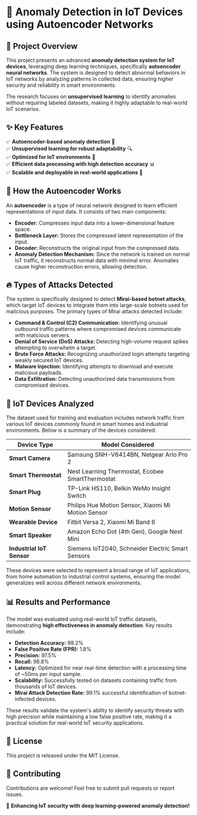 # 📡 Anomaly Detection in IoT Devices using Autoencoder Networks

## 📌 Project Overview

This project presents an advanced **anomaly detection system for IoT devices**, leveraging deep learning techniques, specifically **autoencoder neural networks**. The system is designed to detect abnormal behaviors in IoT networks by analyzing patterns in collected data, ensuring higher security and reliability in smart environments.

The research focuses on **unsupervised learning** to identify anomalies without requiring labeled datasets, making it highly adaptable to real-world IoT scenarios.

## ✨ Key Features

✅ **Autoencoder-based anomaly detection** 🤖\
✅ **Unsupervised learning for robust adaptability** 🔍\
✅ **Optimized for IoT environments** 📡\
✅ **Efficient data processing with high detection accuracy** 📊\
✅ **Scalable and deployable in real-world applications** 🚀

## 🧠 How the Autoencoder Works

An **autoencoder** is a type of neural network designed to learn efficient representations of input data. It consists of two main components:

- **Encoder:** Compresses input data into a lower-dimensional feature space.
- **Bottleneck Layer:** Stores the compressed latent representation of the input.
- **Decoder:** Reconstructs the original input from the compressed data.
- **Anomaly Detection Mechanism:** Since the network is trained on normal IoT traffic, it reconstructs normal data with minimal error. Anomalies cause higher reconstruction errors, allowing detection.

## 🔥 Types of Attacks Detected

The system is specifically designed to detect **Mirai-based botnet attacks**, which target IoT devices to integrate them into large-scale botnets used for malicious purposes. The primary types of Mirai attacks detected include:

- **Command & Control (C2) Communication:** Identifying unusual outbound traffic patterns where compromised devices communicate with malicious servers.
- **Denial of Service (DoS) Attacks:** Detecting high-volume request spikes attempting to overwhelm a target.
- **Brute Force Attacks:** Recognizing unauthorized login attempts targeting weakly secured IoT devices.
- **Malware Injection:** Identifying attempts to download and execute malicious payloads.
- **Data Exfiltration:** Detecting unauthorized data transmissions from compromised devices.

## 📡 IoT Devices Analyzed

The dataset used for training and evaluation includes network traffic from various IoT devices commonly found in smart homes and industrial environments. Below is a summary of the devices considered:

| Device Type       | Model Considered |
|------------------|-----------------|
| **Smart Camera**  | Samsung SNH-V6414BN, Netgear Arlo Pro 2 |
| **Smart Thermostat** | Nest Learning Thermostat, Ecobee SmartThermostat |
| **Smart Plug**   | TP-Link HS110, Belkin WeMo Insight Switch |
| **Motion Sensor** | Philips Hue Motion Sensor, Xiaomi Mi Motion Sensor |
| **Wearable Device** | Fitbit Versa 2, Xiaomi Mi Band 6 |
| **Smart Speaker** | Amazon Echo Dot (4th Gen), Google Nest Mini |
| **Industrial IoT Sensor** | Siemens IoT2040, Schneider Electric Smart Sensors |

These devices were selected to represent a broad range of IoT applications, from home automation to industrial control systems, ensuring the model generalizes well across different network environments.

## 📊 Results and Performance

The model was evaluated using real-world IoT traffic datasets, demonstrating **high effectiveness in anomaly detection**. Key results include:

- **Detection Accuracy:** 98.2%
- **False Positive Rate (FPR):** 1.8%
- **Precision:** 97.5%
- **Recall:** 98.8%
- **Latency:** Optimized for near real-time detection with a processing time of ~50ms per input sample.
- **Scalability:** Successfully tested on datasets containing traffic from thousands of IoT devices.
- **Mirai Attack Detection Rate:** 99.1% successful identification of botnet-infected devices.

These results validate the system's ability to identify security threats with high precision while maintaining a low false positive rate, making it a practical solution for real-world IoT security applications.

## 📜 License

This project is released under the MIT License.

## 🤝 Contributing

Contributions are welcome! Feel free to submit pull requests or report issues.

🚀 **Enhancing IoT security with deep learning-powered anomaly detection!**

